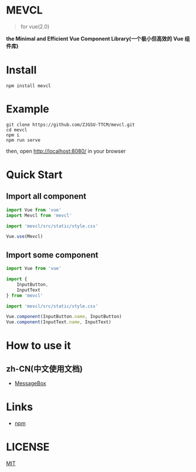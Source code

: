 # MEVCL

> for vue(2.0)

**the Minimal and Efficient Vue Component Library(一个极小但高效的 Vue 组件库)**

# Install

```shell
npm install mevcl
```

# Example

```shell
git clone https://github.com/ZJGSU-TTCM/mevcl.git
cd mevcl
npm i
npm run serve
```

then, open [http://localhost:8080/](http://localhost:8080/) in your browser

# Quick Start

## Import all component

```js
import Vue from 'vue'
import Mevcl from 'mevcl'

import 'mevcl/src/static/style.css'

Vue.use(Mevcl)
```

## Import some component

```js
import Vue from 'vue'

import {
    InputButton,
    InputText
} from 'mevcl'

import 'mevcl/src/static/style.css'

Vue.component(InputButton.name, InputButton)
Vue.component(InputText.name, InputText)
```

# How to use it

## zh-CN(中文使用文档)
 - [MessageBox](docs/zh-cn/example/MessageBox.md)

# Links

 - [npm](https://www.npmjs.com/package/mevcl)

# LICENSE

[MIT](https://github.com/ZJGSU-TTCM/mevcl/blob/master/LICENSE)
